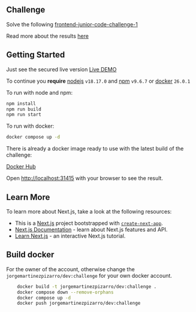 ## Challenge

Solve the following [frontend-junior-code-challenge-1](https://github.com/UDG-United-Digital-Group/frontend-junior-code-challenge-1/blob/master/README.en-US.md)

Read more about the results [here](https://github.com/JorgeMartinezPizarro/challenge/blob/main/Task%20Result.md)

## Getting Started

Just see the secured live version [Live DEMO](https://dev.ideniox.com)

To continue you **require** [nodejs](https://nodejs.org/en) `v18.17.0` and [npm](https://npm.org) `v9.6.7` or [docker](https://docker.com) `26.0.1`

To run with node and npm:

```bash
npm install
npm run build
npm run start
```

To run with docker:

```bash
docker compose up -d
```

There is already a docker image ready to use with the latest build of the challenge:

[Docker Hub](https://hub.docker.com/repository/docker/jorgemartinezpizarro/dev/tags)

Open [http://localhost:31415](http://localhost:31415) with your browser to see the result.

## Learn More

To learn more about Next.js, take a look at the following resources:

- This is a [Next.js](https://nextjs.org/) project bootstrapped with [`create-next-app`](https://github.com/vercel/next.js/tree/canary/packages/create-next-app).
- [Next.js Documentation](https://nextjs.org/docs) - learn about Next.js features and API.
- [Learn Next.js](https://nextjs.org/learn) - an interactive Next.js tutorial.

## Build docker

For the owner of the account, otherwise change the `jorgemartinezpizarro/dev:challenge` for your own docker account.

```bash
    docker build -t jorgemartinezpizarro/dev:challenge . 
    docker compose down --remove-orphans
    docker compose up -d
    docker push jorgemartinezpizarro/dev:challenge
```
